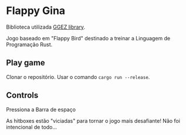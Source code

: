 # Flappy Gina

Biblioteca utilizada [GGEZ library](https://ggez.rs/).

Jogo baseado em "Flappy Bird" destinado a treinar a Linguagem de Programação Rust.



## Play game

Clonar o repositório.
Usar o comando `cargo run --release`.

## Controls

Pressiona a Barra de espaço


As hitboxes estão "viciadas" para tornar o jogo mais desafiante! Não foi intencional de todo...
